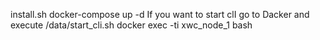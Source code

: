 install.sh
docker-compose up -d
If you want to start clI go to Dacker and execute /data/start_cli.sh
docker exec -ti xwc_node_1 bash
